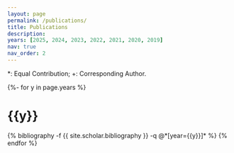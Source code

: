 ```yaml
---
layout: page
permalink: /publications/
title: Publications
description: 
years: [2025, 2024, 2023, 2022, 2021, 2020, 2019]
nav: true
nav_order: 2
---
```

<!-- _pages/publications.md -->
<div class="publications">

*: Equal Contribution; +: Corresponding Author.

{%- for y in page.years %}
  <h1 class="year">{{y}}</h1>
  {% bibliography -f {{ site.scholar.bibliography }} -q @*[year={{y}}]* %}
{% endfor %}

</div>
